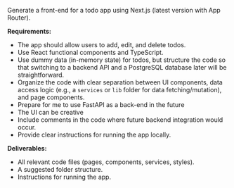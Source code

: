 Generate a front-end for a todo app using Next.js (latest version with App Router).

**Requirements:**

- The app should allow users to add, edit, and delete todos.
- Use React functional components and TypeScript.
- Use dummy data (in-memory state) for todos, but structure the code so that switching to a backend API and a PostgreSQL database later will be straightforward.
- Organize the code with clear separation between UI components, data access logic (e.g., a `services` or `lib` folder for data fetching/mutation), and page components.
- Prepare for me to use FastAPI as a back-end in the future
- The UI can be creative
- Include comments in the code where future backend integration would occur.
- Provide clear instructions for running the app locally.

**Deliverables:**

- All relevant code files (pages, components, services, styles).
- A suggested folder structure.
- Instructions for running the app.